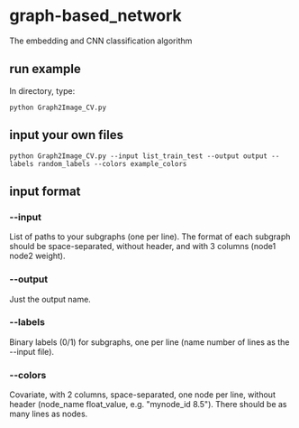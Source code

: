 # graph-based_network
The embedding and CNN classification algorithm

## run example
In directory, type:
```
python Graph2Image_CV.py
```

## input your own files
```
python Graph2Image_CV.py --input list_train_test --output output --labels random_labels --colors example_colors
```

## input format

### --input
List of paths to your subgraphs (one per line). The format of each subgraph should be space-separated, without header, and with 3 columns (node1 node2 weight).

### --output
Just the output name.

### --labels 
Binary labels (0/1) for subgraphs, one per line (name number of lines as the --input file).

### --colors
Covariate, with 2 columns, space-separated, one node per line, without header (node_name float_value, e.g. "mynode_id 8.5"). There should be as many lines as nodes.
